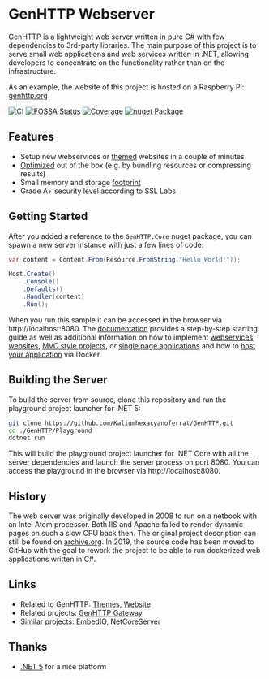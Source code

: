 # GenHTTP Webserver

GenHTTP is a lightweight web server written in pure C# with few dependencies to 3rd-party libraries. The main purpose of this project is to serve small web applications and web services written in .NET, allowing developers to concentrate on the functionality rather than on the infrastructure.

As an example, the website of this project is hosted on a Raspberry Pi: [genhttp.org](https://genhttp.org/)

![CI](https://github.com/Kaliumhexacyanoferrat/GenHTTP/workflows/Build/badge.svg) [![FOSSA Status](https://app.fossa.com/api/projects/git%2Bgithub.com%2FKaliumhexacyanoferrat%2FGenHTTP.svg?type=shield)](https://app.fossa.com/projects/git%2Bgithub.com%2FKaliumhexacyanoferrat%2FGenHTTP?ref=badge_shield) [![Coverage](https://sonarcloud.io/api/project_badges/measure?project=GenHTTP&metric=coverage)](https://sonarcloud.io/dashboard?id=GenHTTP) [![nuget Package](https://img.shields.io/nuget/v/GenHTTP.Core.svg)](https://www.nuget.org/packages/GenHTTP.Core/)

## Features

- Setup new webservices or [themed](https://github.com/Kaliumhexacyanoferrat/GenHTTP.Themes) websites in a couple of minutes
- [Optimized](https://genhttp.org/features) out of the box (e.g. by bundling resources or compressing results)
- Small memory and storage [footprint](https://genhttp.org/features#footprint)
- Grade A+ security level according to SSL Labs

## Getting Started

After you added a reference to the `GenHTTP.Core` nuget package, you can spawn a new server instance with just a few lines of code:

```csharp
var content = Content.From(Resource.FromString("Hello World!"));

Host.Create()
    .Console()
    .Defaults()
    .Handler(content)
    .Run();
```

When you run this sample it can be accessed in the browser via http://localhost:8080. The [documentation](https://genhttp.org/documentation/) provides a step-by-step starting guide as well as additional information on how to implement [webservices](https://genhttp.org/documentation/content/webservices), [websites](https://genhttp.org/documentation/content/websites), [MVC style projects](https://genhttp.org/documentation/content/controllers), or [single page applications](https://genhttp.org/documentation/content/single-page-applications) and how to [host your application](https://genhttp.org/documentation/hosting/) via Docker.

## Building the Server

To build the server from source, clone this repository and run the playground project launcher for .NET 5:

```sh
git clone https://github.com/Kaliumhexacyanoferrat/GenHTTP.git
cd ./GenHTTP/Playground
dotnet run
```

This will build the playground project launcher for .NET Core with all the server dependencies and launch the server process on port 8080. You can access the playground in the browser via http://localhost:8080.

## History

The web server was originally developed in 2008 to run on a netbook with an Intel Atom processor. Both IIS and Apache failed to render dynamic pages on such a slow CPU back then. The original project description can still be found on [archive.org](https://web.archive.org/web/20100706192130/http://gene.homeip.net/GenHTTPWebsite/). In 2019, the source code has been moved to GitHub with the goal to rework the project to be able to run dockerized web applications written in C#.

## Links

- Related to GenHTTP: [Themes](https://github.com/Kaliumhexacyanoferrat/GenHTTP.Themes), [Website]()
- Related projects: [GenHTTP Gateway](https://github.com/Kaliumhexacyanoferrat/GenHTTP.Gateway)
- Similar projects: [EmbedIO](https://github.com/unosquare/embedio), [NetCoreServer](https://github.com/chronoxor/NetCoreServer)

## Thanks

- [.NET 5](https://github.com/dotnet/core) for a nice platform
